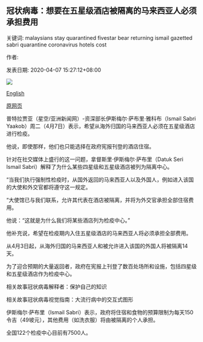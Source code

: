 ## 冠状病毒：想要在五星级酒店被隔离的马来西亚人必须承担费用

关键词: malaysians stay quarantined fivestar bear returning ismail gazetted sabri quarantine coronavirus hotels cost

作者: 

发表日期: 2020-04-07 15:27:12+08:00

![](https://www.straitstimes.com/sites/default/files/styles/x_large/public/articles/2020/04/07/ab_airport_070420_0.jpg?itok=L3BMEQc4)

[English](Coronavirus%3A%20Malaysians%20who%20want%20to%20be%20quarantined%20at%20five-star%20hotels%20must%20bear%20the%20cost.md)

[原网页](https://www.straitstimes.com/asia/se-asia/coronavirus-malaysians-who-want-to-be-quarantined-at-five-star-hotels-must-bear-the)

普特拉贾亚（星空/亚洲新闻网）-资深部长伊斯梅尔·萨布里·雅科布（Ismail Sabri Yaakob）周二（4月7日）表示，希望从海外归国的马来西亚人必须在五星级酒店进行检疫。

他说，即使那样，他们也只能选择在政府宪报刊登的酒店住宿。

针对在社交媒体上盛行的这一问题，拿督斯里·伊斯梅尔·萨布里（Datuk Seri Ismail Sabri）解释了为什么某些四星级和五星级酒店被列为隔离中心。

“当我们执行强制性检疫时，从国外返回的马来西亚人以及外国人，例如进入该国的大使和外交官都将遵守这一规定。

“大使馆已与我们联系，允许其代表在酒店被隔离，并将为外交官承担全部住宿费用。

他说：“这就是为什么我们将某些酒店列为检疫中心。”

他补充说，希望在检疫期内入住五星级酒店的马来西亚人将必须承担全部费用。

从4月3日起，从海外归国的马来西亚人和被允许进入该国的外国人将被隔离14天。

为了迎合预期的大量返回者，政府在宪报上刊登了数百处场所和设施，包括四星级和五星级酒店作为检疫中心。

相关故事冠状病毒解释者：保护自己的知识

相关故事冠状病毒视觉指南：大流行病中的交互式图形

伊斯梅尔·萨布里（Ismail Sabri）表示，政府将住宿和食物的预算限制为每天150令吉（49坡元），其他费用（如洗衣服）将由被隔离的个人承担。

全国122个检疫中心目前有7500人。